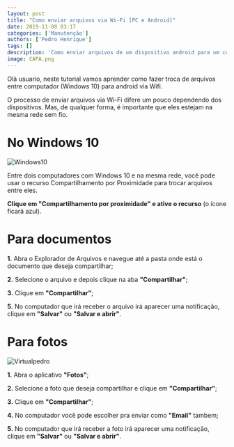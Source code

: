 ```yaml
---
layout: post
title: "Como enviar arquivos via Wi-Fi [PC e Android]"
date: 2019-11-08 03:17
categories: ['Manutenção']
authors: ['Pedro Henrique'] 
tags: []
description: 'Como enviar arquivos de um dispositivo android para um computador com windows ligados a uma mesma rede wifi'
image: CAPA.png
---
```


  


Olá usuario, neste tutorial vamos aprender como fazer troca de arquivos entre computador (Windows 10) para android via Wifi.

O processo de enviar arquivos via Wi-Fi difere um pouco dependendo dos dispositivos. Mas, de qualquer forma, é importante que eles estejam na mesma rede sem fio.

#  No Windows 10

![Windows10](/42/images/post/Windows10.png)

 Entre dois computadores com Windows 10 e na mesma rede, você pode usar o recurso Compartilhamento por Proximidade para trocar arquivos entre eles. 

**Clique em "Compartilhamento por proximidade" e ative o recurso** (o ícone ficará azul).

# Para documentos

**1.** Abra o Explorador de Arquivos e navegue até a pasta onde está o documento que deseja compartilhar;

**2.** Selecione o arquivo e depois clique na aba **"Compartilhar"**;

**3.** Clique em **"Compartilhar"**;

**5.** No computador que irá receber o arquivo irá aparecer uma notificação, clique em **"Salvar"** ou **"Salvar e abrir"**.

# Para fotos

![Virtualpedro](/42/images/post/Virtualpedro.png)

**1.** Abra o aplicativo **"Fotos"**;

**2.** Selecione a foto que deseja compartilhar e clique em **"Compartilhar"**;

**3.** Clique em **"Compartilhar"**;

**4.** No computador você pode escolher pra enviar como **"Email"** tambem;

**5.** No computador que irá receber a foto irá aparecer uma notificação, clique em **"Salvar"** ou **"Salvar e abrir"**.










